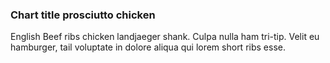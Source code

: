 ### Chart title prosciutto chicken

English Beef ribs chicken landjaeger shank. Culpa nulla ham tri-tip. Velit eu hamburger, tail voluptate in dolore aliqua qui lorem short ribs esse.
